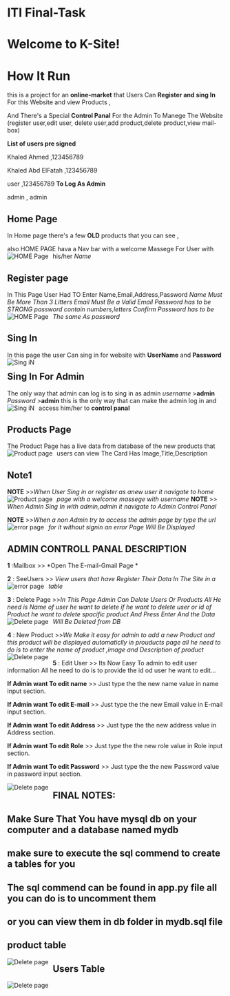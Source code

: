 # ITI Final-Task

# Welcome to K-Site!
 


# How It Run
 this is a project for an **online-market** that Users Can **Register and sing In** For this Website and view Products ,
 
 And There's a Special **Control Panal** For the Admin To Manege The Website (register user,edit user, delete user,add product,delete product,view mail-box)
 
 
**List of users pre signed** 

Khaled Ahmed ,123456789

Khaled Abd ElFatah ,123456789

user             ,123456789 
**To Log As Admin**

admin , admin
## Home Page 
 In Home page there's a few **OLD** products that you can see ,
 
 also HOME PAGE hava a Nav bar with a welcome Massege For User with his/her *Name*
<img src="https://drive.google.com/uc?id=1oCCi5C5jT1nbILAIKdCI9fLm1T-OWcB_"
     alt="HOME Page"
     style="float: left; margin-right: 10px;" />
## Register page

 In This Page User Had TO Enter Name,Email,Address,Password
 *Name Must Be More Than 3 Litters*
 *Email Must Be a Valid Email*
 *Password has to be STRONG password contain numbers,letters*
 *Confirm Password has to be The same As password*
 <img src="https://drive.google.com/uc?id=10d8XeN-ZqfW0vn_KYHO1IW4SMcx0Yjp-"
     alt="HOME Page"
     style="float: left; margin-right: 10px;" />

 
 ## Sing In 
In this page the user Can sing in for website with **UserName** and **Password**
<img src="https://drive.google.com/uc?id=1N35HOgkonB9LFZWyTRtXgvrLM7-nxMyd"
     alt="Sing iN"
     style="float: left; margin-right: 10px;" />

## Sing In For Admin
The only way that admin can log is to sing in as admin 
*username* >**admin**
*Password* >**admin**
this is the only way that can make the admin log in and access him/her to **control panal**
<img src="https://drive.google.com/uc?id=1BENMkVmn0uyFBx1uHC5lUyQNacnOPt9m"
     alt="Sing iN"
     style="float: left; margin-right: 10px;" />

## Products Page
The Product Page has a live data from database of the new products that users can view 
The Card Has  Image,Title,Description
<img src="https://drive.google.com/uc?id=1XlN5aVaucgeUWudrGEoRDExfDF1_-TMN"
     alt="Product page"
     style="float: left; margin-right: 10px;" />
## Note1
**NOTE** >>*When User Sing in or register as anew user it navigate to home page with a welcome massege with username*
<img src="https://drive.google.com/uc?id=1r0lN78QnOfyHfhidc_Bthl4f7pGFrl6O"
     alt="Product page"
     style="float: left; margin-right: 10px;" />
**NOTE** >> *When Admin Sing In with admin,admin it navigate to Admin Control Panal*

**NOTE** >>*When a non Admin try to access the admin page by type the url for it without signin an error Page Will Be Displayed*
<img src="https://drive.google.com/uc?id=1HKX5q5wxz56iI-go3qZLWorYddM_M_1y"
     alt="error page"
     style="float: left; margin-right: 10px;" />
     
     
     
## ADMIN CONTROLL PANAL DESCRIPTION
**1** :Mailbox >> *Open The E-mail-Gmail Page *

**2** : SeeUsers >> *View users that have Register Their Data In The Site in a table*
<img src="https://drive.google.com/uc?id=1hCw9Ia8rhr90CxpJsiEhRCIQhxTQ9l_q"
     alt="error page"
     style="float: left; margin-right: 10px;" />

**3** : Delete Page >>*In This Page Admin Can Delete Users Or Products All He need is Name of user he want to delete if he
want to delete user or id of Product he want to delete spacific product And Press Enter And the Data Will Be Deleted from DB*
<img src="https://drive.google.com/uc?id=1yIOQ_7CJNJ9lDKjVLdmWHB5_Z3RdqDxU"
     alt="Delete page"
     style="float: left; margin-right: 10px;" />
     
**4** : New Product >>*We Make it easy for admin to add a new Product and this product will be displayed automaticlly in prouducts page all he need to do is to enter the name of product ,image and Description  of product*     
<img src="https://drive.google.com/uc?id=16_N8Y38UXErcwmYwR1t7uJIs5BnfWk_H"
     alt="Delete page"
     style="float: left; margin-right: 10px;" />
     
**5** : Edit User >> Its Now Easy To admin to edit user information All he need to do is to provide the id od user he want to edit...

**If Admin want To edit name** >> Just type the the new name value in name input section.

**If Admin want To edit E-mail** >> Just type the the new Email value in E-mail input section.

**If Admin want To edit Address** >> Just type the the new address value in  Address section.

**If Admin want To edit Role** >> Just type the the new role value in Role input section.

**If Admin want To edit Password** >> Just type the the new Password value in password input section.



<img src="https://drive.google.com/uc?id=1mPP-jjojTjLx-Wco9jngEqIQflCbDBQc"
     alt="Delete page"
     style="float: left; margin-right: 10px;" />
 
                      
## FINAL NOTES:
## Make Sure That You have mysql db on your computer and a database named mydb 
## make sure to execute the sql commend to create a tables for you 
## The sql commend can be found in app.py file all you can do is to uncomment them
## or you can view them in db folder in mydb.sql file

## product table
<img src="https://drive.google.com/uc?id=1vhvzA_Y41fC0e7qmGL0aJrEAFEfA3vXS"
     alt="Delete page"
     style="float: left; margin-right: 10px;" />

## Users Table
<img src="https://drive.google.com/uc?id=12BTd_c7O07mw-MCWqEShp-VCfkiY109p"
     alt="Delete page"
     style="float: left; margin-right: 10px;" />
